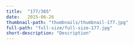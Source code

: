 ```yaml
---
title:  "177/365"
date:   2015-06-26
thumbnail-path: "thumbnails/thumbnail-177.jpg"
full-path: "full-size/full-size-177.jpg"
short-description: "Description"
---
```

